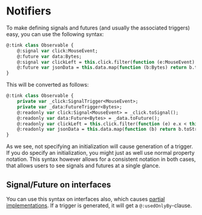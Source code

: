 # Notifiers

To make defining signals and futures (and usually the associated triggers) easy, you can use the following syntax:

```haxe
@:tink class Observable {
    @:signal var click:MouseEvent;
    @:future var data:Bytes;
    @:signal var clickLeft = this.click.filter(function (e:MouseEvent) return e.x < this.width / 2);
    @:future var jsonData = this.data.map(function (b:Bytes) return b.toString()).map(haxe.Json.parse);
}
```

This will be converted as follows:

```haxe
@:tink class Observable {
    private var _click:SignalTrigger<MouseEvent>;
    private var _data:FutureTrigger<Bytes>;
    @:readonly var click:Signal<MouseEvent> = _click.toSignal();
    @:readonly var data:Future<Bytes> = _data.toFuture();
    @:readonly var clickLeft = this.click.filter(function (e) e.x < this.width / 2);
    @:readonly var jsonData = this.data.map(function (b) return b.toString()).map(haxe.Json.parse);
}
```

As we see, not specifying an initialization will cause generation of a trigger. If you do specify an initialization, you might just as well use normal property notation. This syntax however allows for a consistent notation in both cases, that allows users to see signals and futures at a single glance.

## Signal/Future on interfaces

You can use this syntax on interfaces also, which causes [partial implementations](declaration-sugar/partial-implementation.md). If a trigger is generated, it will get a `@:usedOnlyBy`-clause.

